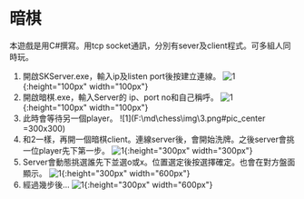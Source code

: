 # 暗棋

本遊戲是用C#撰寫。用tcp socket通訊，分別有sever及client程式。可多組人同時玩。

1. 開啟SKServer.exe，輸入ip及listen port後按建立連線。
   ![1](F:\md\chess\img\1.png#pic_center ){:height="100px" width="100px"}
2. 開啟暗棋.exe，輸入Server的 ip、port no和自己稱呼。
   ![1](F:\md\chess\img\2.png#pic_center ){:height="100px" width="100px"}
3. 此時會等待另一個player。
   ![1](F:\md\chess\img\3.png#pic_center =300x300)
4. 和2一樣，再開一個暗棋client。連線server後，會開始洗牌。之後server會挑一位player先下第一步。
   ![1](F:\md\chess\img\4.png#pic_center ){:height="300px" width="300px"}
5. Server會動態挑選誰先下並選o或x。位置選定後按選擇確定。也會在對方盤面顯示。
   ![1](F:\md\chess\img\5.png#pic_center ){:height="300px" width="600px"}
6. 經過幾步後...
   ![1](F:\md\chess\img\6.png#pic_center ){:height="300px" width="600px"}

   
